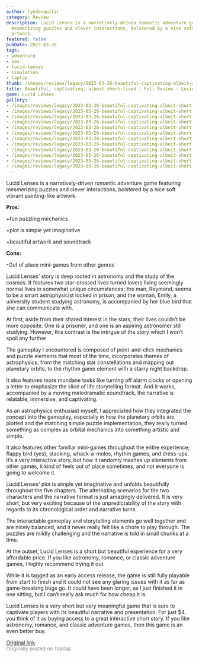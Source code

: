 ```yaml
---
author: lyndonguitar
category: Review
description: Lucid Lenses is a narratively-driven romantic adventure game featuring
  mesmerizing puzzles and clever interactions, bolstered by a nice soft vibrant painting-like
  artwork.
featured: false
pubDate: 2023-03-26
tags:
- adventure
- ios
- lucid-lenses
- simulation
- taptap
thumb: /images/reviews/legacy/2023-03-26-beautiful-captivating-albeit-short-lived--full-review---lucid-lenses-0.avif
title: Beautiful, captivating, albeit short-lived | Full Review - Lucid Lenses
game: Lucid Lenses
gallery:
- /images/reviews/legacy/2023-03-26-beautiful-captivating-albeit-short-lived--full-review---lucid-lenses-0.avif
- /images/reviews/legacy/2023-03-26-beautiful-captivating-albeit-short-lived--full-review---lucid-lenses-1.avif
- /images/reviews/legacy/2023-03-26-beautiful-captivating-albeit-short-lived--full-review---lucid-lenses-2.avif
- /images/reviews/legacy/2023-03-26-beautiful-captivating-albeit-short-lived--full-review---lucid-lenses-3.avif
- /images/reviews/legacy/2023-03-26-beautiful-captivating-albeit-short-lived--full-review---lucid-lenses-4.avif
- /images/reviews/legacy/2023-03-26-beautiful-captivating-albeit-short-lived--full-review---lucid-lenses-5.avif
- /images/reviews/legacy/2023-03-26-beautiful-captivating-albeit-short-lived--full-review---lucid-lenses-6.avif
- /images/reviews/legacy/2023-03-26-beautiful-captivating-albeit-short-lived--full-review---lucid-lenses-7.avif
- /images/reviews/legacy/2023-03-26-beautiful-captivating-albeit-short-lived--full-review---lucid-lenses-8.avif
- /images/reviews/legacy/2023-03-26-beautiful-captivating-albeit-short-lived--full-review---lucid-lenses-9.avif
- /images/reviews/legacy/2023-03-26-beautiful-captivating-albeit-short-lived--full-review---lucid-lenses-10.avif
- /images/reviews/legacy/2023-03-26-beautiful-captivating-albeit-short-lived--full-review---lucid-lenses-11.avif
---
```

Lucid Lenses is a narratively-driven romantic adventure game featuring mesmerizing puzzles and clever interactions, bolstered by a nice soft vibrant painting-like artwork.


**Pros:**


+fun puzzling mechanics

+plot is simple yet imaginative

+beautiful artwork and soundtrack


**Cons:**


-Out of place mini-games from other genres

Lucid Lenses’ story is deep rooted in astronomy and the study of the cosmos. It features two star-crossed lives turned lovers living seemingly normal lives in somewhat unique circumstances; the man, Reymond, seems to be a smart astrophysicist locked in prison, and the woman, Emily, a university student studying astronomy, is accompanied by her blue bird that she can communicate with.

At first, aside from their shared interest in the stars, their lives couldn’t be more opposite. One is a prisoner, and one is an aspiring astronomer still studying. However, this contrast is the intrigue of the story which I won’t spoil any further

The gameplay I encountered is composed of point-and-click mechanics and puzzle elements that most of the time, incorporates themes of astrophysics; from the matching star constellations and mapping out planetary orbits, to the rhythm game element with a starry night backdrop.

It also features more mundane tasks like turning off alarm clocks or opening a letter to emphasize the slice of life storytelling format. And it works, accompanied by a moving melodramatic soundtrack, the narrative is relatable, immersive, and captivating.

As an astrophysics enthusiast myself, I appreciated how they integrated the concept into the gameplay, especially in how the planetary orbits are plotted and the matching simple puzzle implementation, they really turned something as complex as orbital mechanics into something artistic and simple.

It also features other familiar mini-games throughout the entire experience; flappy bird (yes), stacking, whack-a-moles, rhythm games, and dress-ups. It’s a very interactive story, but how it randomly mashes up elements from other games, it kind of feels out of place sometimes, and not everyone is going to welcome it.

Lucid Lenses’ plot is simple yet imaginative and unfolds beautifully throughout the five chapters. The alternating scenarios for the two characters and the narrative format is just amazingly delivered. It is very short, but very exciting because of the unpredictability of the story with regards to its chronological order and narrative turns.

The interactable gameplay and storytelling elements go well together and are nicely balanced, and it never really felt like a chore to play through. The puzzles are mildly challenging and the narrative is told in small chunks at a time.

At the outset, Lucid Lenses is a short but beautiful experience for a very affordable price. If you like astronomy, romance, or classic adventure games, I highly recommend trying it out.

While it is tagged as an early access release, the game is still fully playable from start to finish and it could not see any glaring issues with it as far as game-breaking bugs go. It could have been longer, as I just finished it in one sitting, but I can’t really ask much for how cheap it is.

Lucid Lenses is a very short but very meaningful game that is sure to captivate players with its beautiful narrative and presentation. For just $4, you think of it as buying access to a great interactive short story. If you like astronomy, romance, and classic adventure games, then this game is an even better buy.

[Original link](https://www.taptap.io/post/4901865)<br><span style="font-size: 0.95em; color: #888;">Originally posted on TapTap.</span>